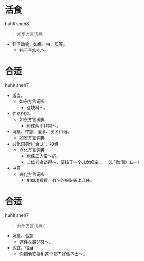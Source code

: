 # 活食
huh8 sheh8
> 如东方言词典
- 鲜活动物，如鱼、虫、贝等。
  - 鸭子喜欢吃～。

# 合适
huh8 sheh7
+ 适当。
  * 如东方言词典
    - 这块料～。
+ 性格相投。
  * 如东方言词典
    - 你俫两个非常～。
+ 满意、中意、爱慕、关系和谐。
  * 如皋方言词典
+ 兴化词典作“合式”，投缘
  * 兴化方言词典
    - 他俫二人蛮～的。
    - 二位老者谈得～，便结了一个儿女姻亲……（《广酸潮》五一）
+ 中意
  * 兴化方言词典
    - 到商场看看，有～的服装买上几件。

# 合适
huh8 sheh7
> 泰州方言词典2
- 满意，合意
  - 这件衣裳非常～。
- 适宜，恰当
  - 你把他安排到这个部门好像不太～。
